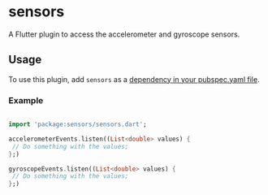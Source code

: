 # sensors

A Flutter plugin to access the accelerometer and gyroscope sensors.


## Usage

To use this plugin, add `sensors` as a [dependency in your pubspec.yaml file](https://flutter.io/platform-plugins/).


### Example

``` dart

import 'package:sensors/sensors.dart';

accelerometerEvents.listen((List<double> values) {
 // Do something with the values;
};)

gyroscopeEvents.listen((List<double> values) {
 // Do something with the values;
};)
```